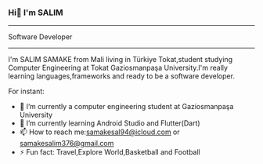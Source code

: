 ### Hi👋 I'm SALIM

--------------
Software Developer 
<!--
**fudamuboy/fudamuboy** is a ✨ _special_ ✨ repository because its `README.md` (this file) appears on your GitHub profile.
--->
---------------
I'm SALIM SAMAKE from Mali living in Türkiye Tokat,student studying Computer Engineering at Tokat Gaziosmanpaşa University.I'm really learning languages,frameworks and ready to be a software developer. 

For instant:

- 🔭 I’m currently a computer engineering student at Gaziosmanpaşa University
- 🌱 I’m currently learning Android Studio and Flutter(Dart)
- 📫 How to reach me:samakesal94@icloud.com or samakesalim376@gmail.com
- ⚡ Fun fact: Travel,Explore World,Basketball and Football

